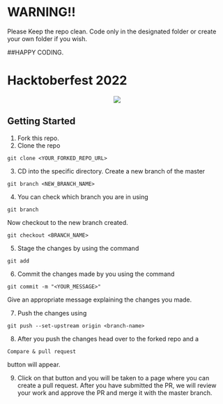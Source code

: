 # WARNING!!
Please Keep the repo clean. Code only in the designated folder or create your own folder if you wish. 

##HAPPY CODING. 

# Hacktoberfest 2022
<p align="center">
  <img src="https://uno-website-assets.s3.amazonaws.com/wp-content/uploads/2022/09/28094927/Uno_HackFest22_Hero_V1-1024x395.jpg"/>
</p>


## Getting Started

1. Fork this repo.
2. Clone the repo
```
git clone <YOUR_FORKED_REPO_URL>
```
3. CD into the specific directory. Create a new branch of the master 
```
git branch <NEW_BRANCH_NAME>
```
4. You can check which branch you are in using 
```
git branch
```  

Now checkout to the new branch created.

```
git checkout <BRANCH_NAME>
```

5. Stage the changes by using the command 
```
git add
```

6. Commit the changes made by you using the command 
```
git commit -m "<YOUR_MESSAGE>"
``` 
Give an appropriate message explaining the changes you made.

7. Push the changes using 
```
git push --set-upstream origin <branch-name>
```
8. After you push the changes head over to the forked repo and a 
```
Compare & pull request
``` 
button will appear. 

9. Click on that button and you will be taken to a page where you can create a pull request. After you have submitted the PR, we will review your work and approve the PR and merge it with the master branch.
